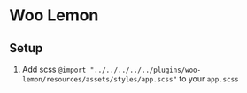 # Woo Lemon


## Setup
1. Add scss `@import "../../../../../plugins/woo-lemon/resources/assets/styles/app.scss"` to your `app.scss`
